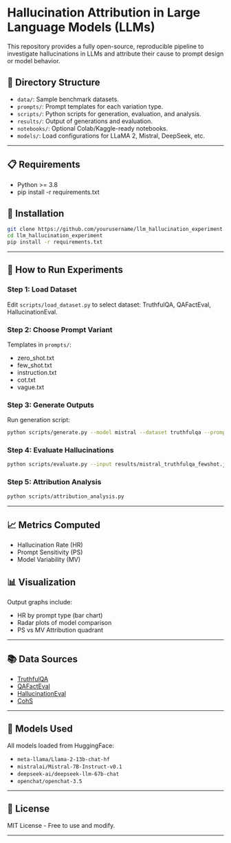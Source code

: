 
# Hallucination Attribution in Large Language Models (LLMs)

This repository provides a fully open-source, reproducible pipeline to investigate hallucinations in LLMs and attribute their cause to prompt design or model behavior.

## 📂 Directory Structure
- `data/`: Sample benchmark datasets.
- `prompts/`: Prompt templates for each variation type.
- `scripts/`: Python scripts for generation, evaluation, and analysis.
- `results/`: Output of generations and evaluation.
- `notebooks/`: Optional Colab/Kaggle-ready notebooks.
- `models/`: Load configurations for LLaMA 2, Mistral, DeepSeek, etc.

---

## 📋 Requirements

- Python >= 3.8
- pip install -r requirements.txt

## 🔧 Installation

```bash
git clone https://github.com/yourusername/llm_hallucination_experiment.git
cd llm_hallucination_experiment
pip install -r requirements.txt
```

---

## 🚀 How to Run Experiments

### Step 1: Load Dataset
Edit `scripts/load_dataset.py` to select dataset: TruthfulQA, QAFactEval, HallucinationEval.

### Step 2: Choose Prompt Variant
Templates in `prompts/`:
- zero_shot.txt
- few_shot.txt
- instruction.txt
- cot.txt
- vague.txt

### Step 3: Generate Outputs
Run generation script:
```bash
python scripts/generate.py --model mistral --dataset truthfulqa --prompt few_shot
```

### Step 4: Evaluate Hallucinations
```bash
python scripts/evaluate.py --input results/mistral_truthfulqa_fewshot.json
```

### Step 5: Attribution Analysis
```bash
python scripts/attribution_analysis.py
```

---

## 📈 Metrics Computed
- Hallucination Rate (HR)
- Prompt Sensitivity (PS)
- Model Variability (MV)

## 📊 Visualization
Output graphs include:
- HR by prompt type (bar chart)
- Radar plots of model comparison
- PS vs MV Attribution quadrant

---

## 📚 Data Sources
- [TruthfulQA](https://huggingface.co/datasets/truthful_qa)
- [QAFactEval](https://github.com/salesforce/QAFactEval)
- [HallucinationEval](https://huggingface.co/datasets/hallucination_eval)
- [CohS](https://huggingface.co/datasets/cais/multi-fact-summ-cohs)

---

## 🧠 Models Used
All models loaded from HuggingFace:
- `meta-llama/Llama-2-13b-chat-hf`
- `mistralai/Mistral-7B-Instruct-v0.1`
- `deepseek-ai/deepseek-llm-67b-chat`
- `openchat/openchat-3.5`

---

## 📜 License
MIT License - Free to use and modify.

---
